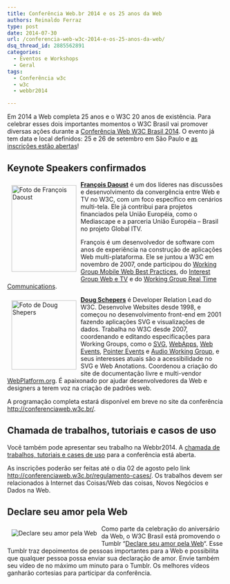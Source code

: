 ```yaml
---
title: Conferência Web.br 2014 e os 25 anos da Web
authors: Reinaldo Ferraz
type: post
date: 2014-07-30
url: /conferencia-web-w3c-2014-e-os-25-anos-da-web/
dsq_thread_id: 2885562891
categories:
  - Eventos e Workshops
  - Geral
tags:
  - Conferência w3c
  - w3c
  - webbr2014

---
```

Em 2014 a Web completa 25 anos e o W3C 20 anos de existência. Para celebrar esses dois importantes momentos o W3C Brasil vai promover diversas ações durante a [Conferência Web W3C Brasil 2014][1]. O evento já tem data e local definidos: 25 e 26 de setembro em São Paulo e [as inscrições estão abertas][2]!

## Keynote Speakers confirmados

<img class="alignleft size-full" src="http://conferenciaweb.w3c.br/uploads/2014/07/fd.jpg" alt="Foto de François Daoust" width="150" height="200" style="float: left;padding: 10px" />**[François Daoust][3]** é um dos líderes nas discussões e desenvolvimento da convergência entre Web e TV no W3C, com um foco específico em cenários multi-tela. Ele já contribui para projetos financiados pela União Européia, como o Mediascape e a parceria União Européia &#8211; Brasil no projeto Global ITV.

François é um desenvolvedor de software com anos de experiência na construção de aplicações Web multi-plataforma. Ele se juntou a W3C em novembro de 2007, onde participou do [Working Group Mobile Web Best Practices][4], do [Interest Group Web e TV][5] e do [Working Group Real Time Communications][6].

<img class="alignleft size-full" src="http://conferenciaweb.w3c.br/uploads/2014/07/foto-doug.jpg" alt="Foto de Doug Shepers" width="150" height="160" style="float: left;padding: 10px" />**[Doug Schepers][7]** é Developer Relation Lead do W3C. Desenvolve Websites desde 1998, e começou no desenvolvimento front-end em 2001 fazendo aplicações SVG e visualizações de dados. Trabalha no W3C desde 2007, coordenando e editando especificações para Working Groups, como o [SVG][8], [WebApps][9], [Web Events][10], [Pointer Events][11] e [Audio Working Group][12], e seus interesses atuais são a acessibilidade no SVG e Web Anotations. Coordenou a criação do site de documentação livre e multi-vendor [WebPlatform.org][13]. É apaixonado por ajudar desenvolvedores da Web e designers a terem voz na criação de padrões web.

A programação completa estará disponível em breve no site da conferência <http://conferenciaweb.w3c.br/>.

## Chamada de trabalhos, tutoriais e casos de uso

Você também pode apresentar seu trabalho na Webbr2014. A [chamada de trabalhos, tutoriais e cases de uso][14] para a conferência está aberta. 

As inscrições poderão ser feitas até o dia 02 de agosto pelo link <http://conferenciaweb.w3c.br/regulamento-cases/>. Os trabalhos devem ser relacionados à Internet das Coisas/Web das coisas, Novos Negócios e Dados na Web. 

## Declare seu amor pela Web

[<img src="http://38.media.tumblr.com/avatar_0d5c004a67b3_128.png" alt="Declare seu amor pela Web" style="float: left;padding: 10px" />][15]Como parte da celebração do aniversário da Web, o W3C Brasil está promovendo o Tumblr &#8220;[Declare seu amor pela Web][15]&#8220;. Esse Tumblr traz depoimentos de pessoas importantes para a Web e possibilita que qualquer pessoa possa enviar sua declaração de amor. Envie também seu vídeo de no máximo um minuto para o Tumblr. Os melhores vídeos ganharão cortesias para participar da conferência.

 [1]: http://conferenciaweb.w3c.br/
 [2]: http://conferenciaweb.w3c.br/inscricoes/
 [3]: https://twitter.com/tidoust
 [4]: http://www.w3.org/2005/MWI/BPWG/
 [5]: http://www.w3.org/2011/webtv/
 [6]: http://www.w3.org/2011/04/webrtc/
 [7]: https://github.com/shepazu
 [8]: http://www.w3.org/Graphics/SVG/
 [9]: http://www.w3.org/2008/webapps/
 [10]: http://www.w3.org/2010/webevents/
 [11]: http://www.w3.org/2012/pointerevents/
 [12]: http://www.w3.org/2011/audio/
 [13]: http://www.webplatform.org/
 [14]: http://conferenciaweb.w3c.br/regulamento-cases/
 [15]: http://webbr2014.tumblr.com/